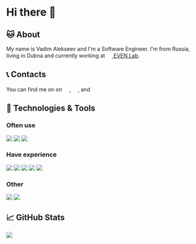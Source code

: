 <!-- links to social media -->

[1]: https://www.linkedin.com/in/vadim-alekseev
[2]: https://vk.com/superoot
[3]: https://t.me/Vad1m_Alekseev

# Hi there 👋

## 🐱 About

My name is Vadim Alekseev and I'm a Software Engineer. 
I'm from Russia, living in Dubna and currently working at [<img src="https://evenlab.org//favicon.ico" width="15" height="15"> EVEN Lab](https://evenlab.org/).
<!---
I'm from Russia, living in Dubna and currently working at [<img src="https://monqlab.com/favicon.ico" width="15" height="15"> MONQ Lab](https://monqlab.com).
-->


## 📞 Contacts

You can find me on on 
[<img src="https://www.linkedin.com/favicon.ico" width="15" height="15">][1], 
[<img src="https://vk.com/favicon.ico" width="15" height="15">][2],
and [<img src="https://telegram.org/favicon.ico" width="15" height="15">][3]

## 🔧 Technologies & Tools

### Often use

![](https://img.shields.io/badge/Code-Go-00ADD8?style=flat&logo=go)
![](https://img.shields.io/badge/DBMS-PostgreSQL-336791?style=flat&logo=postgresql)
![](https://img.shields.io/badge/Tool-Docker-2496ED?style=flat&logo=docker)

### Have experience

![](https://img.shields.io/badge/Platform-.NET-512BD4?style=flat&logo=.net)
![](https://img.shields.io/badge/Code-CSharp-239120?style=flat&logo=C-Sharp)
![](https://img.shields.io/badge/Code-TypeScript-3178C6?style=flat&logo=typescript)
![](https://img.shields.io/badge/Code-JavaScript-F7DF1E?style=flat&logo=javascript)
![](https://img.shields.io/badge/Code-Vue-4FC08D?style=flat&logo=vue.js)

### Other

![](https://img.shields.io/badge/OS-Manjaro-35BF5C?style=flat&logo=manjaro)
![](https://img.shields.io/badge/IDE-JetBrains-000000?style=flat&logo=intellij-idea) 

## 📈 GitHub Stats

<a href="https://github.com/Vad1mAlekseev/Vad1mAlekseev">
  <img align="center" src="https://github-readme-stats.vercel.app/api/top-langs/?username=Vad1mAlekseev&hide=html&title_color=ffffff" />
</a>
